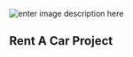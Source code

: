 ![enter image description here](https://raw.githubusercontent.com/ouzdev/ReCapProject/master/rent-a-car-project-banner.png)
## Rent A Car Project
